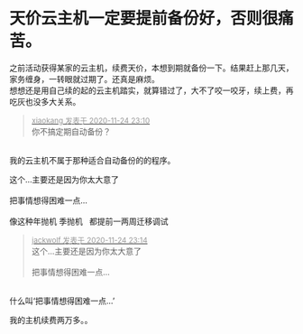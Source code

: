 # 天价云主机一定要提前备份好，否则很痛苦。


之前活动获得某家的云主机，续费天价，本想到期就备份一下。结果赶上那几天，家务缠身，一转眼就过期了。还真是麻烦。<br />
想想还是用自己续的起的云主机踏实，就算错过了，大不了咬一咬牙，续上费，再吃灰也没多大关系。

<div class="quote"><blockquote><font size="2"><a href="https://www.hostloc.com/forum.php?mod=redirect&amp;goto=findpost&amp;pid=9511630&amp;ptid=770977" target="_blank"><font color="#999999">xiaokang 发表于 2020-11-24 23:10</font></a></font><br />
你不搞定期自动备份？</blockquote></div><br />
我的云主机不属于那种适合自动备份的的程序。

这个…主要还是因为你太大意了<br />
<br />
把事情想得困难一点…<br />
<br />
像这种年抛机 季抛机&nbsp; &nbsp;都提前一两周迁移调试

<div class="quote"><blockquote><font size="2"><a href="https://www.hostloc.com/forum.php?mod=redirect&amp;goto=findpost&amp;pid=9511669&amp;ptid=770977" target="_blank"><font color="#999999">jackwolf 发表于 2020-11-24 23:14</font></a></font><br />
这个…主要还是因为你太大意了<br />
<br />
把事情想得困难一点…</blockquote></div><br />
什么叫‘把事情想得困难一点…’

我的主机续费两万多。。
